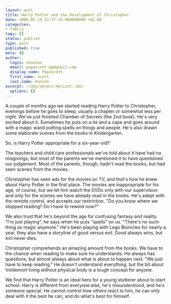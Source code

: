```yaml
---
layout: post
title: Harry Potter and the Development of Christopher
date: 2006-05-19 22:37:19.000000000 +02:00
categories:
- family
tags: []
status: publish
type: post
published: true
meta: {}
author:
  login: shanson
  email: papascott-wp@gmail.com
  display_name: PapaScott
  first_name: Scott
  last_name: Hanson
excerpt: !ruby/object:Hpricot::Doc
  options: {}
---
```

<p>A couple of months ago we started reading Harry Potter to Christopher, evenings before he goes to sleep, usually a chapter or somewhat less per night. We've just finished Chamber of Secrets (the 2nd book). He's very excited about it. Sometimes he puts on a tie and a cape and goes around with a magic wand putting spells on things and people. He's also drawn some elaborate scenes from the books in Kindergarten. </p>
<p>So, is Harry Potter appropriate for a six-year-old?</p>
<p>The teachers and child care professionals we've told about it have had no misgivings, but most of the parents we've mentioned it to have questioned our judgement. Most of the parents, though, hadn't read the books, but had seen scenes from the movies. </p>
<p>Christopher has seen ads for the movies on TV, and that's how he knew about Harry Potter in the first place. The movies are inappropriate for his age, of course, but we let him watch the DVDs only with our supervision and only for the scenes we have already read in the books. He's adept with the remote control, and accepts our restriction. "Do you know where we stopped reading? Do I have to rewind now?"</p>
<p>We also trust that he's beyond the age for confusing fantasy and reality. "I'm just playing", he says when he puts "spells" on us. "There's no such thing as magic anymore."  He's been playing with Lego Bionicles for nearly a year, they also have a storyline of good versus evil. Good always wins, but evil never dies.</p>
<p>Christopher comprehends an amazing amount from the books. We have to the chance when reading to make sure he understands. He always has questions, but almost always about what is about to happen next. "We just have to keep reading." He doesn't understand everything, but the bit about Voldemort living without physical body is a tough concept for anyone.</p>
<p>We find that Harry Potter is an ideal hero for a young stutterer about to start school. Harry is different from everyone else, he's misunderstood, and he's someone special. He cannot control how others react to him, he can only deal with it the best he can, and do what's best for himself.</p>
